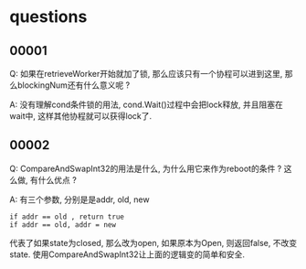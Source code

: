# questions

## 00001

Q: 如果在retrieveWorker开始就加了锁, 那么应该只有一个协程可以进到这里, 那么blockingNum还有什么意义呢 ?

A: 没有理解cond条件锁的用法, cond.Wait()过程中会把lock释放, 并且阻塞在wait中, 这样其他协程就可以获得lock了.

## 00002

Q: CompareAndSwapInt32的用法是什么, 为什么用它来作为reboot的条件 ? 这么做, 有什么优点 ?

A: 有三个参数, 分别是是addr, old, new

```
if addr == old , return true
if addr == old, addr = new
```

代表了如果state为closed, 那么改为open, 如果原本为Open, 则返回false, 不改变state. 使用CompareAndSwapInt32让上面的逻辑变的简单和安全. 